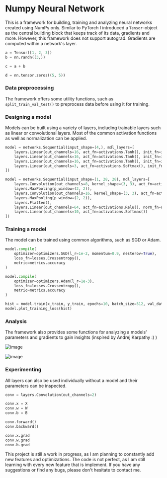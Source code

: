 # Numpy Neural Network

This is a framework for building, training and analyzing neural networks created using NumPy only. Similar to PyTorch I introduced a `Tensor`-object as the central building block that keeps track of its data, gradients and more. However, this framework does not support autograd. Gradients are computed within a network's layer.

```Python
a = Tensor([1, 2, 3])
b = nn.randn((3,))

c = a + b

d = nn.tensor.zeros((5, 5))
```

### Data preprocessing

The framework offers some utility functions, such as `split_train_val_test()` to preprocess data before using it for training.

### Designing a model

Models can be built using a variety of layers, including trainable layers such as linear or convolutional layers. Most of the common activation functions as well as normalization can be applied.

```python
model = networks.Sequential(input_shape=(4,), mdl_layers=[
    layers.Linear(out_channels=16, act_fn=activations.Tanh(), init_fn=inits.Kaiming),
    layers.Linear(out_channels=16, act_fn=activations.Tanh(), init_fn=inits.Kaiming),
    layers.Linear(out_channels=16, act_fn=activations.Tanh(), init_fn=inits.Kaiming),
    layers.Linear(out_channels=3, act_fn=activations.Softmax(), init_fn=inits.Kaiming)
])
```

```python
model = networks.Sequential(input_shape=(1, 28, 28), mdl_layers=[
    layers.Convolution(out_channels=8, kernel_shape=(3, 3), act_fn=activations.Relu(), norm_fn=norms.Layernorm()),
    layers.MaxPooling(p_window=(2, 2)),
    layers.Convolution(out_channels=16, kernel_shape=(3, 3), act_fn=activations.Relu(), norm_fn=norms.Layernorm()),
    layers.MaxPooling(p_window=(2, 2)),
    layers.Flatten(),
    layers.Linear(out_channels=64, act_fn=activations.Relu(), norm_fn=norms.Layernorm()),
    layers.Linear(out_channels=10, act_fn=activations.Softmax())
])
```

### Training a model

The model can be trained using common algorithms, such as SGD or Adam.

```python
model.compile(
    optimizer=optimizers.SGD(l_r=1e-2, momentum=0.9, nesterov=True),
    loss_fn=losses.Crossentropy(),
    metric=metrics.accuracy
)
```

```python
model.compile(
    optimizer=optimizers.Adam(l_r=1e-3),
    loss_fn=losses.Crossentropy(),
    metric=metrics.accuracy
)
```

```python
hist = model.train(x_train, y_train, epochs=10, batch_size=512, val_data=(x_val, y_val))
model.plot_training_loss(hist)
```

### Analysis

The framework also provides some functions for analyzing a models' parameters and gradients to gain insights (inspired by Andrej Karpathy :) )

![image](https://github.com/DKoflerGIT/NumpyNN/assets/74835806/a205f974-40a6-4d7b-9916-060d4ada9cae)

![image](https://github.com/DKoflerGIT/NumpyNN/assets/74835806/8119d55a-fb83-4300-8f9f-5ea1bd8e85d1)


### Experimenting

All layers can also be used individually without a model and their parameters can be inspected.
```python
conv = layers.Convolution(out_channels=2)

conv.x = X
conv.w = W
conv.b = B

conv.forward()
conv.backward()

conv.x.grad
conv.w.grad
conv.b.grad
```

This project is still a work in progress, as I am planning to constantly add new features and optimizations.
The code is not perfect, as I am still learning with every new feature that is implement.
If you have any suggestions or find any bugs, please don't hesitate to contact me.